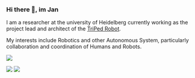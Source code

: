 ### Hi there 👋, im Jan

I am a researcher at the university of Heidelberg currently working as the project lead and architect of the [TriPed Robot](https://triped-robot.github.io/).

My interests include Robotics and other Autonomous System, particularly collaboration and coordination of Humans and Robots.


![](https://github-profile-summary-cards.vercel.app/api/cards/profile-details?username=liquidcronos&theme=default)
<!--- ![](https://github-profile-summary-cards.vercel.app/api/cards/repos-per-language?username=liquidcronos&theme=default) -->
![](https://github-profile-summary-cards.vercel.app/api/cards/most-commit-language?username=liquidcronos&theme=default)
![](https://github-profile-summary-cards.vercel.app/api/cards/stats?username=liquidcronos&theme=default)

